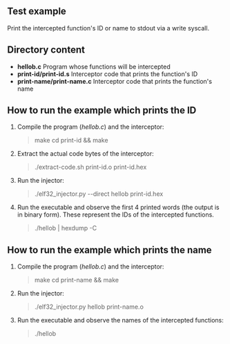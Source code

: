 Test example
------------

Print the intercepted function's ID or name to stdout via a write
syscall.

Directory content
-----------------

* **hellob.c** Program whose functions will be intercepted
* **print-id/print-id.s** Interceptor code that prints the function's ID
* **print-name/print-name.c** Interceptor code that prints the function's name

How to run the example which prints the ID
------------------------------------------

1. Compile the program (*hellob.c*) and the interceptor:

    > make
    > cd print-id && make

2. Extract the actual code bytes of the interceptor:

    > ./extract-code.sh print-id.o print-id.hex

3. Run the injector:

    > ./elf32_injector.py --direct hellob print-id.hex

4. Run the executable and observe the first 4 printed words (the
output is in binary form).  These represent the IDs of the intercepted
functions.

    > ./hellob | hexdump -C

How to run the example which prints the name
--------------------------------------------

1. Compile the program (*hellob.c*) and the interceptor:

    > make
    > cd print-name && make

2. Run the injector:

    > ./elf32_injector.py hellob print-name.o

3. Run the executable and observe the names of the intercepted
functions:

    > ./hellob
